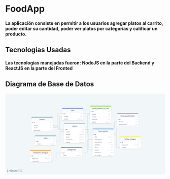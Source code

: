 # FoodApp

#### La aplicación consiste en permitir a los usuarios agregar platos al carrito, poder editar su cantidad, poder ver platos por categorias y calificar un producto.

## Tecnologías Usadas

#### Las tecnologías manejadas fueron: NodeJS en la parte del Backend y ReactJS en la parte del Fronted 

## Diagrama de Base de Datos

![Diagrama](https://github.com/manfon10/FoodApp/blob/master/server/assets/db/datase_relations.png)
